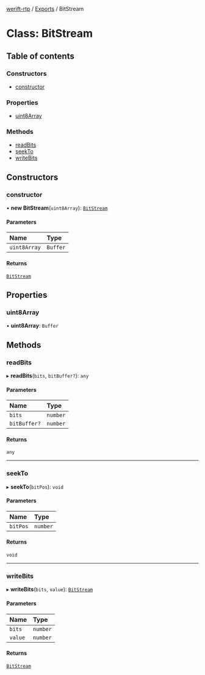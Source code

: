 [werift-rtp](../README.md) / [Exports](../modules.md) / BitStream

# Class: BitStream

## Table of contents

### Constructors

- [constructor](BitStream.md#constructor)

### Properties

- [uint8Array](BitStream.md#uint8array)

### Methods

- [readBits](BitStream.md#readbits)
- [seekTo](BitStream.md#seekto)
- [writeBits](BitStream.md#writebits)

## Constructors

### constructor

• **new BitStream**(`uint8Array`): [`BitStream`](BitStream.md)

#### Parameters

| Name | Type |
| :------ | :------ |
| `uint8Array` | `Buffer` |

#### Returns

[`BitStream`](BitStream.md)

## Properties

### uint8Array

• **uint8Array**: `Buffer`

## Methods

### readBits

▸ **readBits**(`bits`, `bitBuffer?`): `any`

#### Parameters

| Name | Type |
| :------ | :------ |
| `bits` | `number` |
| `bitBuffer?` | `number` |

#### Returns

`any`

___

### seekTo

▸ **seekTo**(`bitPos`): `void`

#### Parameters

| Name | Type |
| :------ | :------ |
| `bitPos` | `number` |

#### Returns

`void`

___

### writeBits

▸ **writeBits**(`bits`, `value`): [`BitStream`](BitStream.md)

#### Parameters

| Name | Type |
| :------ | :------ |
| `bits` | `number` |
| `value` | `number` |

#### Returns

[`BitStream`](BitStream.md)
